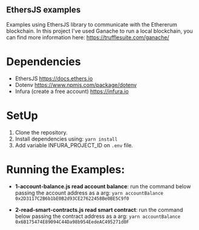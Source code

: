 ## EthersJS examples

Examples using EthersJS library to communicate with the Ethererum blockchain. In this project I've used Ganache to run a local blockchain, you can find more information here: https://trufflesuite.com/ganache/

# Dependencies
 - EthersJS https://docs.ethers.io
 - Dotenv https://www.npmjs.com/package/dotenv
 - Infura (create a free account) https://infura.io

# SetUp
1. Clone the repository.
2. Install dependencies using:
`yarn install`
3. Add variable INFURA_PROJECT_ID on `.env` file.

# Running the Examples:

- **1-account-balance.js read account balance**: run the command below passing the account address as a arg:
`yarn accountBalance 0x2D3117C2B6b1bE0B2d93CE27622458Be0BE5C9f0`

- **2-read-smart-contracts.js read smart contract**: run the command below passing the contract address as a arg:
`yarn accountBalance 0x6B175474E89094C44Da98b954EedeAC495271d0F`

